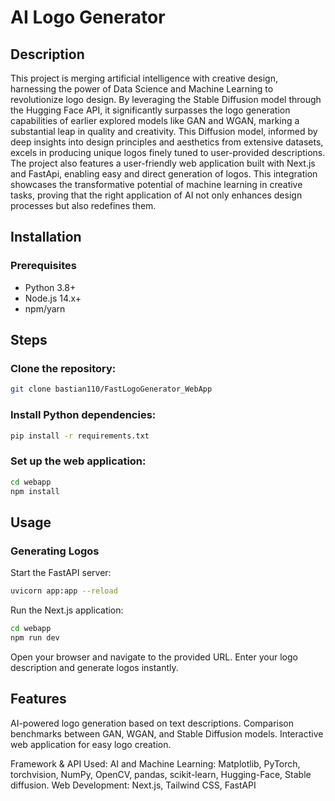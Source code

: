 # AI Logo Generator

## Description
This project is  merging artificial intelligence with creative design, harnessing the power of Data Science and Machine Learning to revolutionize logo design. 
By leveraging the Stable Diffusion model through the Hugging Face API, it significantly surpasses the logo generation capabilities of earlier explored models like GAN and WGAN, 
marking a substantial leap in quality and creativity. This Diffusion model, informed by deep insights into design principles and aesthetics from extensive datasets, excels in producing unique logos 
finely tuned to user-provided descriptions. The project also features a user-friendly web application built with Next.js and FastApi, enabling easy and direct generation of logos. 
This integration showcases the transformative potential of machine learning in creative tasks, proving that the right application of AI not only enhances design processes but also redefines them.

## Installation

### Prerequisites
- Python 3.8+
- Node.js 14.x+
- npm/yarn

## Steps
### Clone the repository:
```bash
git clone bastian110/FastLogoGenerator_WebApp
```
### Install Python dependencies:
```bash
pip install -r requirements.txt
```
### Set up the web application:
```bash
cd webapp
npm install
```
## Usage
### Generating Logos
Start the FastAPI server:
```bash
uvicorn app:app --reload
```

Run the Next.js application:
```bash
cd webapp
npm run dev
```

Open your browser and navigate to the provided URL.
Enter your logo description and generate logos instantly.

## Features

AI-powered logo generation based on text descriptions.
Comparison benchmarks between GAN, WGAN, and Stable Diffusion models.
Interactive web application for easy logo creation.

Framework & API Used:
AI and Machine Learning: Matplotlib, PyTorch, torchvision, NumPy, OpenCV, pandas, scikit-learn, Hugging-Face, Stable diffusion.
Web Development: Next.js, Tailwind CSS, FastAPI
